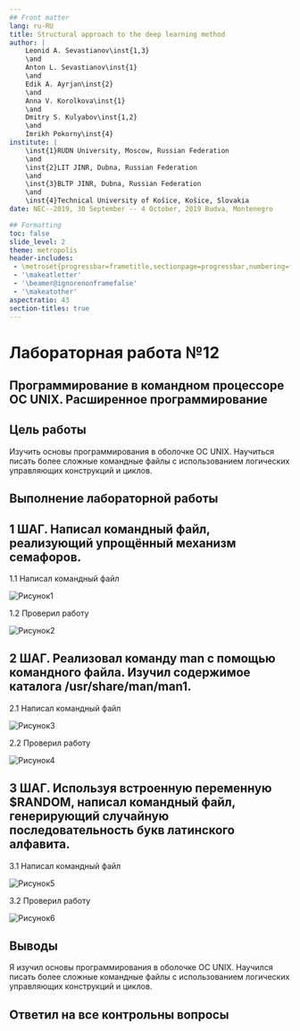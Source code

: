 ```yaml
---
## Front matter
lang: ru-RU
title: Structural approach to the deep learning method
author: |
	Leonid A. Sevastianov\inst{1,3}
	\and
	Anton L. Sevastianov\inst{1}
	\and
	Edik A. Ayrjan\inst{2}
	\and
	Anna V. Korolkova\inst{1}
	\and
	Dmitry S. Kulyabov\inst{1,2}
	\and
	Imrikh Pokorny\inst{4}
institute: |
	\inst{1}RUDN University, Moscow, Russian Federation
	\and
	\inst{2}LIT JINR, Dubna, Russian Federation
	\and
	\inst{3}BLTP JINR, Dubna, Russian Federation
	\and
	\inst{4}Technical University of Košice, Košice, Slovakia
date: NEC--2019, 30 September -- 4 October, 2019 Budva, Montenegro

## Formatting
toc: false
slide_level: 2
theme: metropolis
header-includes: 
 - \metroset{progressbar=frametitle,sectionpage=progressbar,numbering=fraction}
 - '\makeatletter'
 - '\beamer@ignorenonframefalse'
 - '\makeatother'
aspectratio: 43
section-titles: true
---
```


# Лабораторная работа №12

## Программирование в командном процессоре ОС UNIX. Расширенное программирование

## Цель работы

Изучить основы программирования в оболочке ОС UNIX. Научиться писать более сложные командные файлы с использованием логических управляющих конструкций и циклов.

## Выполнение лабораторной работы

## 1 ШАГ. Написал командный файл, реализующий упрощённый механизм семафоров.

1.1 Написал командный файл

![Рисунок1](image/й.JPG)

1.2 Проверил работу

![Рисунок2](image/й2.JPG)

## 2 ШАГ. Реализовал команду man с помощью командного файла. Изучил содержимое каталога /usr/share/man/man1.

2.1 Написал командный файл

![Рисунок3](image/й3.JPG)

2.2 Проверил работу

![Рисунок4](image/й4.JPG)

## 3 ШАГ. Используя встроенную переменную $RANDOM, написал командный файл, генерирующий случайную последовательность букв латинского алфавита.

3.1 Написал командный файл

![Рисунок5](image/й5.JPG)

3.2 Проверил работу

![Рисунок6](image/й6.JPG)

## Выводы

Я изучил основы программирования в оболочке ОС UNIX. Научился писать более сложные командные файлы с использованием логических управляющих конструкций и циклов.

## Ответил на все контрольны вопросы
